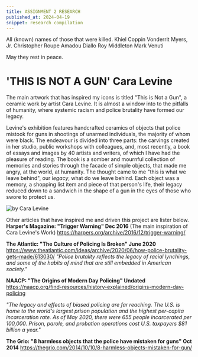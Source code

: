 ```yaml
---
title: ASSIGNMENT 2 RESEARCH
published_at: 2024-04-19
snippet: research compilation
---
```

All (known) names of those that were killed.
Khiel Coppin
Vonderrit Myers, Jr.
Christopher Roupe
Amadou Diallo
Roy Middleton
Mark Venuti

May they rest in peace.
# 'THIS IS NOT A GUN' Cara Levine

The main artwork that has inspired my icons is titled "This is Not a Gun", a ceramic work by artist Cara Levine.
It is almost a window into to the pitfalls of humanity, where systemic racism and police brutality have formed our legacy. 

Levine's exhibition features handcrafted ceramics of objects that police mistook for guns in shootings of unarmed individuals, the majority of whom were black. The endeavour is divided into three parts: the carvings created in her studio, public workshops with colleagues, and, most recently, a book of essays and images by 40 artists and writers, of which I have had the pleasure of reading. The book is a somber and mournful collection of memories and stories through the facade of simple objects, that made me angry, at the world, at humanity. The thought came to me "this is what we leave behind", our *legacy*, what do we leave behind. Each object was a memory, a shopping list item and piece of that person's life, their legacy reduced down to a sandwich in the shape of a gun in the eyes of those who swore to protect us. 

![by Cara Levine](/w6/cara.png)

Other articles that have inspired me and driven this project are lister below.
**Harper's Magazine: "Trigger Warning" Dec 2016** (The main inspiration of Cara Levine's Work)
https://harpers.org/archive/2016/12/trigger-warning/

**The Atlantic: "The Culture of Policing Is Broken" June 2020**
https://www.theatlantic.com/ideas/archive/2020/06/how-police-brutality-gets-made/613030/
*"Police brutality reflects the legacy of racial lynchings, and some of the habits of mind that are still embedded in American society."*

**NAACP: "The Origins of Modern Day Policing" Undated**
https://naacp.org/find-resources/history-explained/origins-modern-day-policing

*"The legacy and effects of biased policing are far reaching. The U.S. is home to the world's largest prison population and the highest per-capita incarceration rate. As of May 2020, there were 655 people incarcerated per 100,000. Prison, parole, and probation operations cost U.S. taxpayers $81 billion a year."*

**The Grio: "8 harmless objects that the police have mistaken for guns" Oct 2014**
https://thegrio.com/2014/10/10/8-harmless-objects-mistaken-for-gun/




